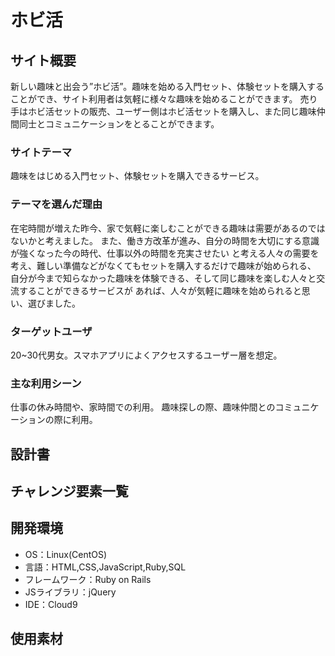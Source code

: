 # ホビ活

## サイト概要
新しい趣味と出会う”ホビ活”。趣味を始める入門セット、体験セットを購入することができ、サイト利用者は気軽に様々な趣味を始めることができます。
売り手はホビ活セットの販売、ユーザー側はホビ活セットを購入し、また同じ趣味仲間同士とコミュニケーションをとることができます。

### サイトテーマ
趣味をはじめる入門セット、体験セットを購入できるサービス。

### テーマを選んだ理由
在宅時間が増えた昨今、家で気軽に楽しむことができる趣味は需要があるのではないかと考えました。
また、働き方改革が進み、自分の時間を大切にする意識が強くなった今の時代、仕事以外の時間を充実させたい
と考える人々の需要を考え、難しい準備などがなくてもセットを購入するだけで趣味が始められる、
自分が今まで知らなかった趣味を体験できる、そして同じ趣味を楽しむ人々と交流することができるサービスが
あれば、人々が気軽に趣味を始められると思い、選びました。

### ターゲットユーザ
20~30代男女。スマホアプリによくアクセスするユーザー層を想定。

### 主な利用シーン
仕事の休み時間や、家時間での利用。
趣味探しの際、趣味仲間とのコミュニケーションの際に利用。

## 設計書

## チャレンジ要素一覧


## 開発環境
- OS：Linux(CentOS)
- 言語：HTML,CSS,JavaScript,Ruby,SQL
- フレームワーク：Ruby on Rails
- JSライブラリ：jQuery
- IDE：Cloud9

## 使用素材
